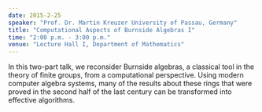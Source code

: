 ```yaml
---
date: 2015-2-25
speaker: "Prof. Dr. Martin Kreuzer University of Passau, Germany"
title: "Computational Aspects of Burnside Algebras I"
time: "2:00 p.m. - 3:00 p.m."
venue: "Lecture Hall I, Department of Mathematics"
---
```

In this two-part talk, we reconsider Burnside algebras,
a classical tool in the theory of finite groups, from a computational
perspective. Using modern computer algebra systems, many of the results
about these rings that were proved in the second half of the last century
can be transformed into effective algorithms.
